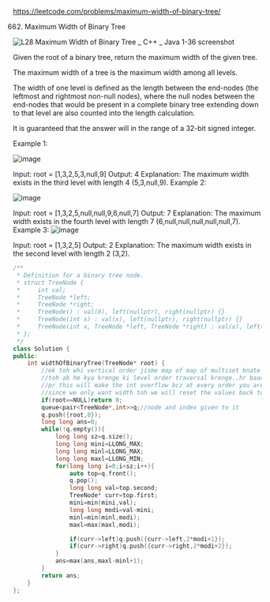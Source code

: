 https://leetcode.com/problems/maximum-width-of-binary-tree/

662. Maximum Width of Binary Tree

![L28  Maximum Width of Binary Tree _ C++ _ Java 1-36 screenshot](https://github.com/user-attachments/assets/dc9d72ea-fe92-4d14-9d50-5eb762f153ea)


Given the root of a binary tree, return the maximum width of the given tree.

The maximum width of a tree is the maximum width among all levels.

The width of one level is defined as the length between the end-nodes (the leftmost and rightmost non-null nodes), where the null nodes between the end-nodes that would be present in a complete binary tree extending down to that level are also counted into the length calculation.

It is guaranteed that the answer will in the range of a 32-bit signed integer.

 

Example 1:

![image](https://github.com/user-attachments/assets/14a7336d-93b9-439e-9f9c-3a30df3c1371)

Input: root = [1,3,2,5,3,null,9]
Output: 4
Explanation: The maximum width exists in the third level with length 4 (5,3,null,9).
Example 2:

![image](https://github.com/user-attachments/assets/2ae46326-bdcb-48d3-bd0d-4efb209d2d06)

Input: root = [1,3,2,5,null,null,9,6,null,7]
Output: 7
Explanation: The maximum width exists in the fourth level with length 7 (6,null,null,null,null,null,7).
Example 3:
![image](https://github.com/user-attachments/assets/12c12971-c6e0-465d-9c1c-4e14a049138f)


Input: root = [1,3,2,5]
Output: 2
Explanation: The maximum width exists in the second level with length 2 (3,2).


```cpp
/**
 * Definition for a binary tree node.
 * struct TreeNode {
 *     int val;
 *     TreeNode *left;
 *     TreeNode *right;
 *     TreeNode() : val(0), left(nullptr), right(nullptr) {}
 *     TreeNode(int x) : val(x), left(nullptr), right(nullptr) {}
 *     TreeNode(int x, TreeNode *left, TreeNode *right) : val(x), left(left), right(right) {}
 * };
 */
class Solution {
public:
    int widthOfBinaryTree(TreeNode* root) {
        //ek toh whi vertical order jisme map of map of multiset bnate hai pr that takes more TC and SC
        //toh ab hm kya krenge ki level order traversal krenge..hr baar 2i+1 and 2i+2 sbko denge basically horiz wise isse numbering hojayegi toh last me right-left+1 will be the width
        //pr this will make the int overflow bcz at every order you are making twice 2powerheight will be the max so it will cause INT overfloiw if height is more than 30 also
        //since we only want width toh we will reset the values back to 0 1 2 type by everytime subtracting from the min 
        if(root==NULL)return 0;
        queue<pair<TreeNode*,int>>q;//node and index given to it
        q.push({root,0});
        long long ans=0;
        while(!q.empty()){
            long long sz=q.size();
            long long mini=LLONG_MAX;
            long long minl=LLONG_MAX;
            long long maxl=LLONG_MIN;
            for(long long i=0;i<sz;i++){
                auto top=q.front();
                q.pop();
                long long val=top.second;
                TreeNode* curr=top.first;
                mini=min(mini,val);
                long long modi=val-mini;
                minl=min(minl,modi);
                maxl=max(maxl,modi);

                if(curr->left)q.push({curr->left,2*modi+1});
                if(curr->right)q.push({curr->right,2*modi+2});
            }
            ans=max(ans,maxl-minl+1);
        }
        return ans;
    }
};

```
